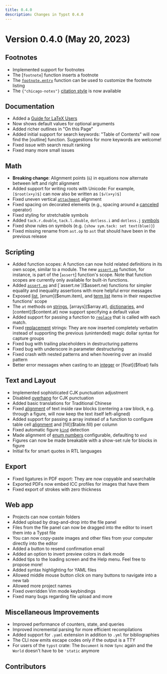 ```yaml
---
title: 0.4.0
description: Changes in Typst 0.4.0
---
```


# Version 0.4.0 (May 20, 2023)

## Footnotes
- Implemented support for footnotes
- The [`footnote`] function inserts a footnote
- The [`footnote.entry`]($footnote.entry) function can be used to customize the
  footnote listing
- The `{"chicago-notes"}` [citation style]($cite.style) is now available

## Documentation
- Added a [Guide for LaTeX Users]($guides/for-latex-users)
- Now shows default values for optional arguments
- Added richer outlines in "On this Page"
- Added initial support for search keywords: "Table of Contents" will now find
  the [outline] function. Suggestions for more keywords are welcome!
- Fixed issue with search result ranking
- Fixed many more small issues

## Math
- **Breaking change**: Alignment points (`&`) in equations now alternate between
  left and right alignment
- Added support for writing roots with Unicode: For example, `[$root(x+y)$]` can
  now also be written as `[$√(x+y)$]`
- Fixed uneven vertical [`attachment`]($math.attach) alignment
- Fixed spacing on decorated elements (e.g., spacing around a
  [canceled]($math.cancel) operator)
- Fixed styling for stretchable symbols
- Added `tack.r.double`, `tack.l.double`, `dotless.i` and `dotless.j`
  [symbols]($category/symbols/sym)
- Fixed show rules on symbols (e.g. `{show sym.tack: set text(blue)}`)
- Fixed missing rename from `ast.op` to `ast` that should have been in the
  previous release

## Scripting
- Added function scopes: A function can now hold related definitions in its own
  scope, similar to a module. The new [`assert.eq`]($assert.eq) function, for
  instance, is part of the [`assert`] function's scope. Note that function
  scopes are currently only available for built-in functions.
- Added [`assert.eq`]($assert.eq) and [`assert.ne`]($assert.ne) functions for
  simpler equality and inequality assertions with more helpful error messages
- Exposed [list]($list.item), [enum]($enum.item), and [term list]($terms.item)
  items in their respective functions' scope
- The `at` methods on [strings]($str.at), [arrays]($array.at),
  [dictionaries]($dictionary.at), and [content]($content.at) now support
  specifying a default value
- Added support for passing a function to [`replace`]($str.replace) that is
  called with each match.
- Fixed [replacement]($str.replace) strings: They are now inserted completely
  verbatim instead of supporting the previous (unintended) magic dollar syntax
  for capture groups
- Fixed bug with trailing placeholders in destructuring patterns
- Fixed bug with underscore in parameter destructuring
- Fixed crash with nested patterns and when hovering over an invalid pattern
- Better error messages when casting to an [integer]($int) or [float]($float)
  fails

## Text and Layout
- Implemented sophisticated CJK punctuation adjustment
- Disabled [overhang]($text.overhang) for CJK punctuation
- Added basic translations for Traditional Chinese
- Fixed [alignment]($raw.align) of text inside raw blocks (centering a raw
  block, e.g. through a figure, will now keep the text itself left-aligned)
- Added support for passing a array instead of a function to configure table
  cell [alignment]($table.align) and [fill]($table.fill) per column
- Fixed automatic figure [`kind`]($figure.kind) detection
- Made alignment of [enum numbers]($enum.number-align) configurable, defaulting
  to `end`
- Figures can now be made breakable with a show-set rule for blocks in figure
- Initial fix for smart quotes in RTL languages

## Export
- Fixed ligatures in PDF export: They are now copyable and searchable
- Exported PDFs now embed ICC profiles for images that have them
- Fixed export of strokes with zero thickness

## Web app
- Projects can now contain folders
- Added upload by drag-and-drop into the file panel
- Files from the file panel can now be dragged into the editor to insert them
  into a Typst file
- You can now copy-paste images and other files from your computer directly into
  the editor
- Added a button to resend confirmation email
- Added an option to invert preview colors in dark mode
- Added tips to the loading screen and the Help menu. Feel free to propose more!
- Added syntax highlighting for YAML files
- Allowed middle mouse button click on many buttons to navigate into a new tab
- Allowed more project names
- Fixed overridden Vim mode keybindings
- Fixed many bugs regarding file upload and more

## Miscellaneous Improvements
- Improved performance of counters, state, and queries
- Improved incremental parsing for more efficient recompilations
- Added support for `.yaml` extension in addition to `.yml` for bibliographies
- The CLI now emits escape codes only if the output is a TTY
- For users of the `typst` crate: The `Document` is now `Sync` again and the
  `World` doesn't have to be `'static` anymore

## Contributors
<contributors from="v0.3.0" to="v0.4.0" />
